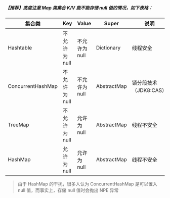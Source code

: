 ##### 【推荐】高度注意 Map 类集合 K/V 能不能存储 null 值的情况，如下表格：

|集合类| Key |Value| Super| 说明|
| --- | --- | --- | --- | --- |
| Hashtable | 不允许为 null | 不允许为 null | Dictionary | 线程安全 |
| ConcurrentHashMap| 不允许为 null |不允许为 null |AbstractMap| 锁分段技术（JDK8:CAS）|
|TreeMap |不允许为 null |允许为 null |AbstractMap| 线程不安全|
|HashMap| 允许为 null| 允许为 null |AbstractMap| 线程不安全|

> 由于 HashMap 的干扰，很多人认为 ConcurrentHashMap 是可以置入 null 值，而事实上，存储 null 值时会抛出 NPE 异常